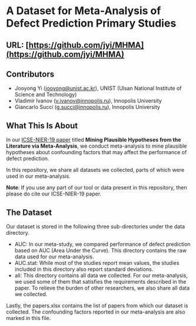 # A Dataset for Meta-Analysis of Defect Prediction Primary Studies #

## URL: [https://github.com/jyi/MHMA](https://github.com/jyi/MHMA) ##

## Contributors ##
   * Jooyong Yi (jooyong@unist.ac.kr), UNIST (Ulsan National Institute of Science and Technology)
   * Vladimir Ivanov (v.ivanov@innopolis.ru), Innopolis University
   * Giancarlo Succi (g.succi@innopolis.ru), Innopolis University

## What This Is About ##
In our [ICSE-NIER-19 paper](http://jooyongyi.com/papers/ICSE-NIER19.pdf) titled **Mining Plausible Hypotheses from the Literature via Meta-Analysis**, we conduct meta-analysis to mine plausible hypotheses about confounding factors that may affect the performance of defect prediction. 

In this repository, we share all datasets we collected, parts of which were used in our meta-analysis. 

**Note**: If you use any part of our tool or data present in this repository, then please do cite our ICSE-NIER-19 paper.

## The Dataset ##

Our dataset is stored in the following three sub-directories under the data directory.

  * AUC: In our meta-study, we compared performance of defect prediction based on AUC (Area Under the Curve). This directory contains the raw data used for our meta-analysis.  
  * AUC.stat: While most of the studies report mean values, the studies included in this directory also report standard deviations.
  * all: This directory contains all data we collected. For our meta-analysis, we used some of them that satisfies the requirements described in the paper. To relieve the burden of other researchers, we also share all data we collected. 

Lastly, the papers.xlsx contains the list of papers from which our dataset is collected. The confounding factors reported in our meta-analysis are also marked in this file.